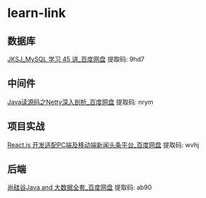 # learn-link
    

## 数据库

[JKSJ_MySQL 学习 45 讲_百度网盘](https://pan.baidu.com/s/113JKfc6gm5waZ0Qipuo-oQ) 提取码: 9hd7

## 中间件

[Java读源码之Netty深入剖析_百度网盘](https://pan.baidu.com/s/13XUvuZ8w7QukzweodOjc9w) 提取码: nrym 


## 项目实战

[React.js 开发适配PC端及移动端新闻头条平台_百度网盘](https://pan.baidu.com/s/1zmUImuEupKdPFNUtjdCrEg) 提取码: wvhj


## 后端
[尚硅谷Java and 大数据全套_百度网盘]( https://pan.baidu.com/s/1aJ03ChrK-55yryQSEowvdg) 提取码: ab90     
